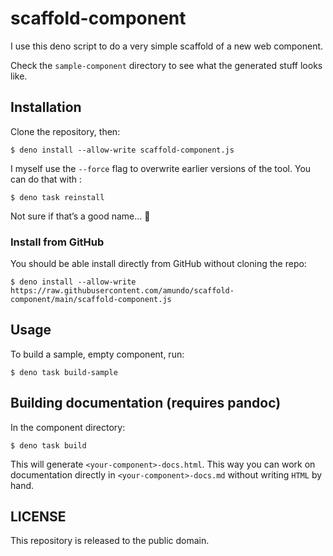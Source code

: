 # scaffold-component

I use this deno script to do a very simple scaffold of a new web component.

Check the `sample-component` directory to see what the generated stuff looks like. 

## Installation

Clone the repository, then:

```
$ deno install --allow-write scaffold-component.js
```

I myself use the `--force` flag to overwrite earlier versions of the tool. You can do that with :

```
$ deno task reinstall
```

Not sure if that’s a good name… 🤔

### Install from GitHub

You should be able install directly from GitHub without cloning the repo:

```
$ deno install --allow-write https://raw.githubusercontent.com/amundo/scaffold-component/main/scaffold-component.js
```

## Usage

To build a sample, empty component, run:


```
$ deno task build-sample
```

## Building documentation (requires pandoc)

In the component directory:

```
$ deno task build
```

This will generate `<your-component>-docs.html`. This way you can work on documentation  directly in `<your-component>-docs.md` without writing `HTML` by hand.

## LICENSE

This repository is released to the public domain.
